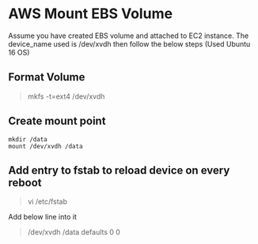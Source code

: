 # AWS Mount EBS Volume

Assume you have created EBS volume and attached to EC2 instance. The device_name used is /dev/xvdh then follow the below steps (Used Ubuntu 16 OS)
## Format Volume
>  mkfs -t=ext4 /dev/xvdh
## Create mount point
    mkdir /data
    mount /dev/xvdh /data
## Add entry to fstab to reload device on every reboot
> vi /etc/fstab

Add below line into it
 > /dev/xvdh /data defaults 0 0
